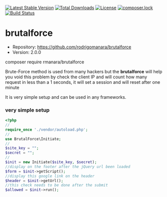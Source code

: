 [![Latest Stable Version](https://poser.pugx.org/rmanara/brutalforce/v/stable)](https://packagist.org/packages/rmanara/brutalforce)
[![Total Downloads](https://poser.pugx.org/rmanara/brutalforce/downloads)](https://packagist.org/packages/rmanara/brutalforce)
[![License](https://poser.pugx.org/rmanara/brutalforce/license)](https://packagist.org/packages/rmanara/brutalforce)
[![composer.lock](https://poser.pugx.org/rmanara/brutalforce/composerlock)](https://packagist.org/packages/rmanara/brutalforce)
[![Build Status](https://travis-ci.org/rodrigomanara/brutalforce.svg?branch=master)](https://travis-ci.org/rodrigomanara/brutalforce)

# brutalforce

* Repository: https://github.com/rodrigomanara/brutalforce
* Version: 2.0.0

composer require rmanara/brutalforce

Brute-Force method is used from many hackers but the <b>brutalforce</b> will 
help you void this problem by check  the client IP and will count how many 
request in less than a 1 seconds, it will set a session and will reset after one minute

It is very simple setup and can be used in any frameworks.

### very simple setup
```php
<?php
//
require_once './vendor/autoload.php';
//
use BrutalForce\Initiate;
//
$site_key = "";
$secret = "";
//
$init = new Initiate($site_key, $secret);
//display on the footer after the jQuery url been loaded
$form = $init->getScript();
//display this google link on the header
$header = $init->getUrl();
//this check needs to be done after the submit
$allowed = $init->run();

